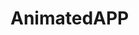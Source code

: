 # AnimatedAPP

<a href="https://imgflip.com/gif/3u3hds" src="https://imgflip.com/gif/3u3hds.gif" title="made at imgflip.com"></a>
